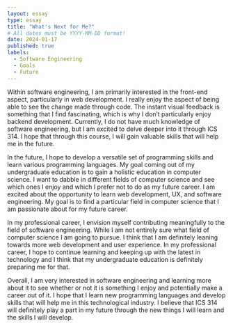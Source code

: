```yaml
---
layout: essay
type: essay
title: "What's Next for Me?"
# All dates must be YYYY-MM-DD format!
date: 2024-01-17
published: true
labels:
  - Software Engineering
  - Goals
  - Future
---
```


Within software engineering, I am primarily interested in the front-end aspect, particularly in web development. I really enjoy the aspect of being able to see the change made through code. The instant visual feedback is something that I find fascinating, which is why I don’t particularly enjoy backend development.  Currently, I do not have much knowledge of software engineering, but I am excited to delve deeper into it through ICS 314. I hope that through this course, I will gain valuable skills that will help me in the future. 

In the future, I hope to develop a versatile set of programming skills and learn various programming languages. My goal coming out of my undergraduate education is to gain a holistic education in computer science. I want to dabble in different fields of computer science and see which ones I enjoy and which I prefer not to do as my future career. I am excited about the opportunity to learn web development, UX, and software engineering. My goal is to find a particular field in computer science that I am passionate about for my future career. 

In my professional career, I envision myself contributing meaningfully to the field of software engineering. While I  am not entirely sure what field of computer science I am going to pursue. I think that I am definitely leaning towards more web development and user experience. In my professional career, I hope to continue learning and keeping up with the latest in technology and I think that my undergraduate education is definitely preparing me for that. 

Overall, I am very interested in software engineering and learning more about it to see whether or not it is something I enjoy and potentially make a career out of it. I hope that I learn new programming languages and develop skills that will help me in this technological industry. I believe that ICS 314 will definitely play a part in my future through the new things I will learn and the skills I will develop. 

